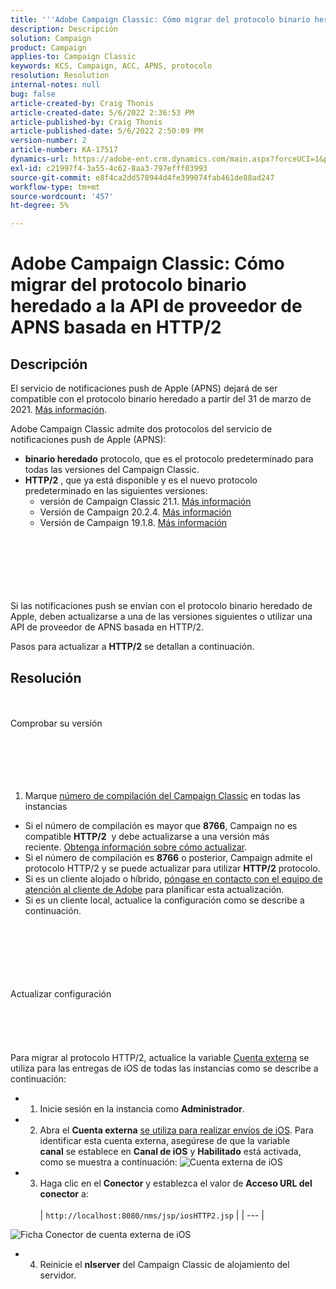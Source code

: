 ```yaml
---
title: '''Adobe Campaign Classic: Cómo migrar del protocolo binario heredado a la API de proveedor de APNS basada en HTTP/2'
description: Descripción
solution: Campaign
product: Campaign
applies-to: Campaign Classic
keywords: KCS, Campaign, ACC, APNS, protocolo
resolution: Resolution
internal-notes: null
bug: false
article-created-by: Craig Thonis
article-created-date: 5/6/2022 2:36:53 PM
article-published-by: Craig Thonis
article-published-date: 5/6/2022 2:50:09 PM
version-number: 2
article-number: KA-17517
dynamics-url: https://adobe-ent.crm.dynamics.com/main.aspx?forceUCI=1&pagetype=entityrecord&etn=knowledgearticle&id=37355bf2-49cd-ec11-a7b5-6045bd00d4f5
exl-id: c21997f4-3a55-4c62-8aa3-797efff03993
source-git-commit: e8f4ca2dd578944d4fe399074fab461de88ad247
workflow-type: tm+mt
source-wordcount: '457'
ht-degree: 5%

---
```


# Adobe Campaign Classic: Cómo migrar del protocolo binario heredado a la API de proveedor de APNS basada en HTTP/2

## Descripción


El servicio de notificaciones push de Apple (APNS) dejará de ser compatible con el protocolo binario heredado a partir del 31 de marzo de 2021. [Más información](https://developer.apple.com/news/?id=c88acm2b).

Adobe Campaign Classic admite dos protocolos del servicio de notificaciones push de Apple (APNS):

- <b>binario heredado</b> protocolo, que es el protocolo predeterminado para todas las versiones del Campaign Classic.
- <b>HTTP/2</b> , que ya está disponible y es el nuevo protocolo predeterminado en las siguientes versiones: 
   - versión de Campaign Classic 21.1. [Más información](https://experienceleague.adobe.com/docs/campaign-classic/using/release-notes/gs-release/gold-standard.html)
   - Versión de Campaign 20.2.4. [Más información](https://experienceleague.adobe.com/docs/campaign-classic/using/release-notes/previous-releases/release--20-2.html?lang=en#release-notes)
   - Versión de Campaign 19.1.8. [Más información](https://experienceleague.adobe.com/docs/campaign-classic/using/release-notes/previous-releases/release--19-1.html?lang=en#release-19-1-8-build-9039)

<br><br><br><br> <br><br>
Si las notificaciones push se envían con el protocolo binario heredado de Apple, deben actualizarse a una de las versiones siguientes o utilizar una API de proveedor de APNS basada en HTTP/2.

Pasos para actualizar a <b>HTTP/2</b> se detallan a continuación.


## Resolución

<br><br>Comprobar su versión<br><br><br><br> <br><br>
1) Marque [número de compilación del Campaign Classic](https://docs.adobe.com/content/help/en/campaign-classic/using/getting-started/starting-with-adobe-campaign/launching-adobe-campaign.html#getting-your-campaign-version) en todas las instancias

- Si el número de compilación es mayor que <b>8766</b>, Campaign no es compatible <b>HTTP/2</b>  y debe actualizarse a una versión más reciente. [Obtenga información sobre cómo actualizar](https://helpx.adobe.com/es/campaign/kb/acc-build-upgrade.html).
- Si el número de compilación es <b>8766</b> o posterior, Campaign admite el protocolo HTTP/2 y se puede actualizar para utilizar <b>HTTP/2</b> protocolo.
- Si es un cliente alojado o híbrido, [póngase en contacto con el equipo de atención al cliente de Adobe](https://docs.adobe.com/content/help/en/customer-one/using/home.html) para planificar esta actualización.
- Si es un cliente local, actualice la configuración como se describe a continuación.

<br><br><br><br> <br><br>Actualizar configuración<br><br><br><br> <br><br>
Para migrar al protocolo HTTP/2, actualice la variable [Cuenta externa](https://docs.adobe.com/content/help/en/campaign-classic/using/getting-started/administration-basics/external-accounts.html) se utiliza para las entregas de iOS de todas las instancias como se describe a continuación:

- 
   1) Inicie sesión en la instancia como <b>Administrador</b>.


- 
   2) Abra el <b>Cuenta externa</b> [se utiliza para realizar envíos de iOS](https://experienceleague.adobe.com/docs/campaign-classic/using/sending-messages/sending-push-notifications/configure-the-mobile-app/configuring-the-mobile-application.html). Para identificar esta cuenta externa, asegúrese de que la variable <b>canal</b> se establece en <b>Canal de iOS</b> y <b>Habilitado</b> está activada, como se muestra a continuación:
      ![Cuenta externa de iOS](https://helpx.adobe.com/content/dam/help/en/campaign/kb/migrate-to-http2/jcr_content/main-pars/procedure/proc_par/step_1/step_par/image/iOS-ext-account.png "iOS-ext-account")


- 
   3) Haga clic en el <b>Conector</b> y establezca el valor de <b>Acceso URL del conector</b> a:
      <br> <br>
   | `http://localhost:8080/nms/jsp/iosHTTP2.jsp` |
   | --- |

![Ficha Conector de cuenta externa de iOS](https://helpx.adobe.com/content/dam/help/en/campaign/kb/migrate-to-http2/jcr_content/main-pars/procedure/proc_par/step/step_par/image/iOs-ext-account-connector.png "iOs-ext-account-connector")


- 
   4) Reinicie el <b>nlserver</b> del Campaign Classic de alojamiento del servidor.
